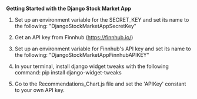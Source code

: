 **Getting Started with the Django Stock Market App**

1) Set up an environment variable for the SECRET_KEY and set its name to the
following: "DjangoStockMarketAppSecretKey"

2) Get an API key from Finnhub (https://finnhub.io/)

3) Set up an environment variable for Finnhub's API key and set its name to the
following: "DjangoStockMarketAppFinnhubAPIKEY"

4) In your terminal, install django widget tweaks with the following command:
pip install django-widget-tweaks

5) Go to the Recommendations_Chart.js file and set the 'APIKey' constant to your own API key.